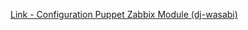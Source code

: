[Link - Configuration Puppet Zabbix Module (dj-wasabi)](https://github.com/dj-wasabi/puppet-zabbix)
